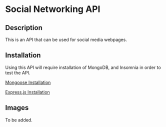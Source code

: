 # Social Networking API

## Description

This is an API that can be used for social media webpages.

## Installation

Using this API will require installation of MongoDB, and Insomnia in order to test the API.

[Mongoose Installation](https://www.npmjs.com/package/mongoose)

[Express.js Installation](https://www.npmjs.com/package/express)

## Images

To be added.
